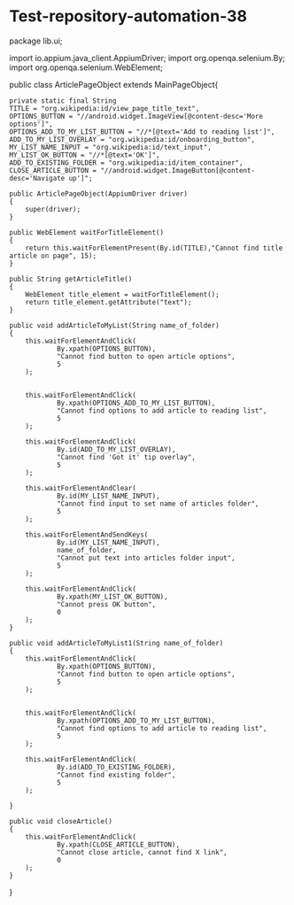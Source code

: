 # Test-repository-automation-38

package lib.ui;

import io.appium.java_client.AppiumDriver;
import org.openqa.selenium.By;
import org.openqa.selenium.WebElement;

public class ArticlePageObject extends MainPageObject{

    private static final String
    TITLE = "org.wikipedia:id/view_page_title_text",
    OPTIONS_BUTTON = "//android.widget.ImageView[@content-desc='More options']",
    OPTIONS_ADD_TO_MY_LIST_BUTTON = "//*[@text='Add to reading list']",
    ADD_TO_MY_LIST_OVERLAY = "org.wikipedia:id/onboarding_button",
    MY_LIST_NAME_INPUT = "org.wikipedia:id/text_input",
    MY_LIST_OK_BUTTON = "//*[@text='OK']",
    ADD_TO_EXISTING_FOLDER = "org.wikipedia:id/item_container",
    CLOSE_ARTICLE_BUTTON = "//android.widget.ImageButton[@content-desc='Navigate up']";

    public ArticlePageObject(AppiumDriver driver)
    {
        super(driver);
    }

    public WebElement waitForTitleElement()
    {
        return this.waitForElementPresent(By.id(TITLE),"Cannot find title article on page", 15);
    }

    public String getArticleTitle()
    {
        WebElement title_element = waitForTitleElement();
        return title_element.getAttribute("text");
    }

    public void addArticleToMyList(String name_of_folder)
    {
        this.waitForElementAndClick(
                By.xpath(OPTIONS_BUTTON),
                "Cannot find button to open article options",
                5
        );


        this.waitForElementAndClick(
                By.xpath(OPTIONS_ADD_TO_MY_LIST_BUTTON),
                "Cannot find options to add article to reading list",
                5
        );

        this.waitForElementAndClick(
                By.id(ADD_TO_MY_LIST_OVERLAY),
                "Cannot find 'Got it' tip overlay",
                5
        );

        this.waitForElementAndClear(
                By.id(MY_LIST_NAME_INPUT),
                "Cannot find input to set name of articles folder",
                5
        );

        this.waitForElementAndSendKeys(
                By.id(MY_LIST_NAME_INPUT),
                name_of_folder,
                "Cannot put text into articles folder input",
                5
        );

        this.waitForElementAndClick(
                By.xpath(MY_LIST_OK_BUTTON),
                "Cannot press OK button",
                0
        );
    }

    public void addArticleToMyList1(String name_of_folder)
    {
        this.waitForElementAndClick(
                By.xpath(OPTIONS_BUTTON),
                "Cannot find button to open article options",
                5
        );


        this.waitForElementAndClick(
                By.xpath(OPTIONS_ADD_TO_MY_LIST_BUTTON),
                "Cannot find options to add article to reading list",
                5
        );

        this.waitForElementAndClick(
                By.id(ADD_TO_EXISTING_FOLDER),
                "Cannot find existing folder",
                5
        );

    }

    public void closeArticle()
    {
        this.waitForElementAndClick(
                By.xpath(CLOSE_ARTICLE_BUTTON),
                "Cannot close article, cannot find X link",
                0
        );
    }
}
